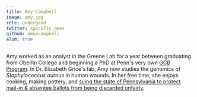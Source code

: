 ```yaml
---
title: Amy Campbell
image: amy.jpg
role: undergrad
twitter: specific_ames
github: amyecampbell
alum: true
---
```


Amy worked as an analyst in the Greene Lab for a year between graduating from Oberlin College and beginning a PhD at Penn's very own [GCB Program](https://www.med.upenn.edu/gcb/). In Dr. Elizabeth Grice's lab, Amy now studies the genomics of *Staphylococcus aureus* in human wounds. In her free time, she enjoys cooking, making pottery, and [suing the state of Pennsylvania to protect mail-in & absentee ballots from being  discarded unfairly](https://campaignlegal.org/update/pennsylvania-can-no-longer-reject-ballots-solely-based-signature-match-issues?fbclid=IwAR35GypcjxtNO6bB0ilqvdGWr-xEwNB20M4U4-wgq0cbf4t4sqf2WcVEvyk). 
